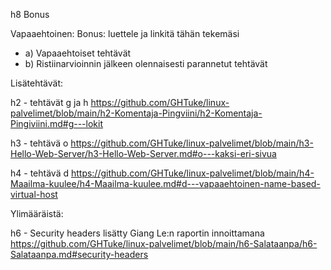 h8 Bonus

Vapaaehtoinen: Bonus: luettele ja linkitä tähän tekemäsi

* a) Vapaaehtoiset tehtävät
* b) Ristiinarvioinnin jälkeen olennaisesti parannetut tehtävät

Lisätehtävät:

h2 - tehtävät g ja h https://github.com/GHTuke/linux-palvelimet/blob/main/h2-Komentaja-Pingviini/h2-Komentaja-Pingiviini.md#g---lokit

h3 - tehtävä o https://github.com/GHTuke/linux-palvelimet/blob/main/h3-Hello-Web-Server/h3-Hello-Web-Server.md#o---kaksi-eri-sivua

h4 - tehtävä d https://github.com/GHTuke/linux-palvelimet/blob/main/h4-Maailma-kuulee/h4-Maailma-kuulee.md#d---vapaaehtoinen-name-based-virtual-host

Ylimääräistä:

h6 - Security headers lisätty Giang Le:n raportin innoittamana https://github.com/GHTuke/linux-palvelimet/blob/main/h6-Salataanpa/h6-Salataanpa.md#security-headers

